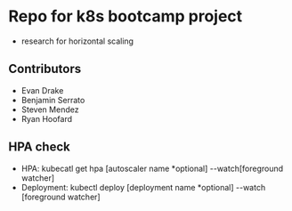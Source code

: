 # Repo for k8s bootcamp project
- research for horizontal scaling

## Contributors
- Evan Drake
- Benjamin Serrato
- Steven Mendez
- Ryan Hoofard

## HPA check
- HPA: kubecatl get hpa [autoscaler name *optional] --watch[foreground watcher]
- Deployment: kubectl deploy [deployment name *optional] --watch [foreground watcher]

